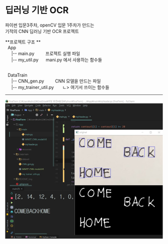 딥러닝 기반 OCR
==================================================================
파이썬  입문3주차, openCV 입문 1주차가 만드는 <br>
기적의 CNN 딥러닝 기반 OCR 프로젝트


**프로젝트 구조 **<br>
&nbsp; App <br>
&nbsp;&nbsp;&nbsp;&nbsp; |-- main.py     &nbsp;&nbsp;&nbsp;&nbsp;&nbsp;&nbsp;&nbsp; 프로젝트 실행 파일 <br>
&nbsp;&nbsp;&nbsp;&nbsp; |-- my_util.py  &nbsp;&nbsp;&nbsp;&nbsp;&nbsp;mani.py 에서 사용하는 함수들
<br><br>

&nbsp; DataTrain <br>
&nbsp;&nbsp;&nbsp;&nbsp; |-- CNN_gen.py  &nbsp;&nbsp;&nbsp;&nbsp;&nbsp;&nbsp;&nbsp; CNN 모델을 만드는 파일 
<br>
&nbsp;&nbsp;&nbsp;&nbsp; |-- my_trainer_util.py &nbsp;&nbsp;&nbsp;&nbsp;&nbsp; ㄴ> 여기서 쓰이는 함수들


--------------------------------------------------------------------
![progress6](README_img/1.JPG)<br>

